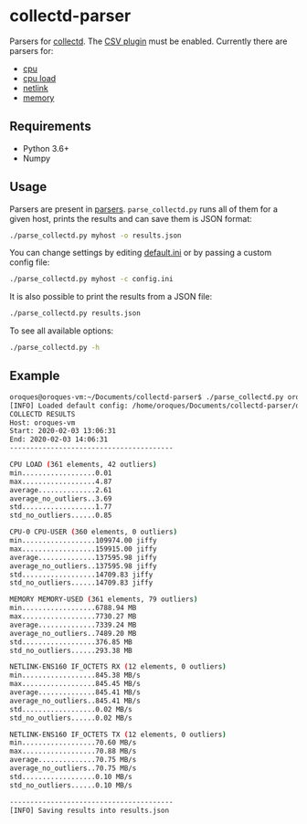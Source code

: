 # collectd-parser

Parsers for [collectd](https://github.com/collectd/collectd). The [CSV plugin](https://collectd.org/wiki/index.php/Plugin:CSV) must be enabled. Currently there are parsers for:
* [cpu](https://collectd.org/wiki/index.php/Plugin:CPU)
* [cpu load](https://collectd.org/wiki/index.php/Plugin:Load)
* [netlink](https://collectd.org/wiki/index.php/Plugin:Netlink)
* [memory](https://collectd.org/wiki/index.php/Plugin:Memory)

## Requirements
* Python 3.6+
* Numpy

## Usage
Parsers are present in [parsers](parsers). `parse_collectd.py` runs all of them for a given host, prints the results and can save them is JSON format:
```sh
./parse_collectd.py myhost -o results.json
```

You can change settings by editing [default.ini](default.ini) or by passing a custom config file:
```sh
./parse_collectd.py myhost -c config.ini
```

It is also possible to print the results from a JSON file:
```sh
./parse_collectd.py results.json
```

To see all available options:
```sh
./parse_collectd.py -h
```

## Example

```sh
oroques@oroques-vm:~/Documents/collectd-parser$ ./parse_collectd.py oroques-vm -o results.json
[INFO] Loaded default config: /home/oroques/Documents/collectd-parser/default.ini
COLLECTD RESULTS
Host: oroques-vm
Start: 2020-02-03 13:06:31
End: 2020-02-03 14:06:31
----------------------------------------

CPU LOAD (361 elements, 42 outliers)
min..................0.01 
max..................4.87 
average..............2.61 
average_no_outliers..3.69 
std..................1.77 
std_no_outliers......0.85 

CPU-0 CPU-USER (360 elements, 0 outliers)
min..................109974.00 jiffy
max..................159915.00 jiffy
average..............137595.98 jiffy
average_no_outliers..137595.98 jiffy
std..................14709.83 jiffy
std_no_outliers......14709.83 jiffy

MEMORY MEMORY-USED (361 elements, 79 outliers)
min..................6788.94 MB
max..................7730.27 MB
average..............7339.24 MB
average_no_outliers..7489.20 MB
std..................376.85 MB
std_no_outliers......293.38 MB

NETLINK-ENS160 IF_OCTETS RX (12 elements, 0 outliers)
min..................845.38 MB/s
max..................845.45 MB/s
average..............845.41 MB/s
average_no_outliers..845.41 MB/s
std..................0.02 MB/s
std_no_outliers......0.02 MB/s

NETLINK-ENS160 IF_OCTETS TX (12 elements, 0 outliers)
min..................70.60 MB/s
max..................70.88 MB/s
average..............70.75 MB/s
average_no_outliers..70.75 MB/s
std..................0.10 MB/s
std_no_outliers......0.10 MB/s

----------------------------------------
[INFO] Saving results into results.json
```
